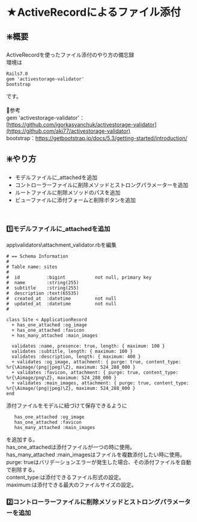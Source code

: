# ★ActiveRecordによるファイル添付
## ❇️概要
ActiveRecordを使ったファイル添付のやり方の備忘録<br>
環境は<br>
```
Rails7.0
gem 'activestorage-validator'
bootstrap
```
です。<br>
<br>
🧩参考<br>
gem 'activestorage-validator'：[https://github.com/igorkasyanchuk/activestorage-validator](https://github.com/aki77/activestorage-validator)<br>
bootstrap：https://getbootstrap.jp/docs/5.3/getting-started/introduction/
<br>
## ❇️やり方
- モデルファイルに_attachedを追加
- コントローラーファイルに削除メソッドとストロングパラメーターを追加
- ルートファイルに削除メソッドのパスを追加
- ビューファイルに添付フォームと削除ボタンを追加
<br>

### 1️⃣モデルファイルに_attachedを追加
app\validators\attachment_validator.rbを編集<br>
```
# == Schema Information
#
# Table name: sites
#
#  id          :bigint           not null, primary key
#  name        :string(255)
#  subtitle    :string(255)
#  description :text(65535)
#  created_at  :datetime         not null
#  updated_at  :datetime         not null
#

class Site < ApplicationRecord
  + has_one_attached :og_image
  + has_one_attached :favicon
  + has_many_attached :main_images

  validates :name, presence: true, length: { maximum: 100 }
  validates :subtitle, length: { maximum: 100 }
  validates :description, length: { maximum: 400 }
  + validates :og_image, attachment: { purge: true, content_type: %r{\Aimage/(png|jpeg)\Z}, maximum: 524_288_000 }
  + validates :favicon, attachment: { purge: true, content_type: %r{\Aimage/png\Z}, maximum: 524_288_000 }
  + validates :main_images, attachment: { purge: true, content_type: %r{\Aimage/(png|jpeg)\Z}, maximum: 524_288_000 }
end
```

添付ファイルをモデルに紐づけて保存できるように<br>
```
   has_one_attached :og_image
   has_one_attached :favicon
   has_many_attached :main_images
```
を追加する。<br>
has_one_attachedは添付ファイルが一つの時に使用。<br>
has_many_attached :main_imagesはファイルを複数添付したい時に使用。<br>
purge: trueはバリデーションエラーが発生した場合、その添付ファイルを自動で削除する。<br>
content_type:は添付できるファイル形式の設定。<br>
maximum:は添付できる最大のファイルサイズの設定。<br>


### 2️⃣コントローラーファイルに削除メソッドとストロングパラメーターを追加
